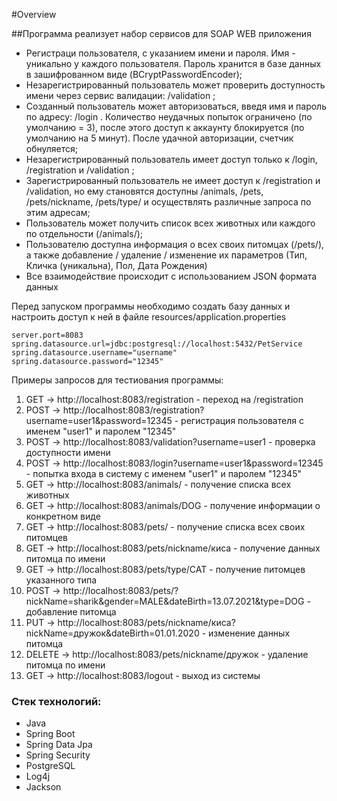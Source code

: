 #Overview

##Программа реализует набор сервисов для SOAP WEB приложения

- Регистраци пользователя, с указанием имени и пароля. Имя - уникально у каждого пользователя. Пароль хранится в базе данных в зашифрованном виде (BCryptPasswordEncoder);
- Незарегистрированный пользователь может проверить доступность имени через сервис валидации: /validation ;
- Созданный пользователь может авторизоваться, введя имя и пароль по адресу: /login . Количество неудачных попыток ограничено (по умолчанию = 3), после этого доступ к аккаунту блокируется (по умолчанию на 5 минут). После удачной авторизации, счетчик обнуляется;
- Незарегистрированный пользователь имеет доступ только к /login, /registration и /validation ;
- Зарегистрированный пользователь не имеет доступ к /registration и /validation, но ему становятся доступны /animals, /pets, /pets/nickname, /pets/type/ и осуществлять различные запроса по этим адресам;
- Пользователь может получить список всех животных или каждого по отдельности (/animals/);
- Пользователю доступна информация о всех своих питомцах (/pets/), а также добавление / удаление / изменение их параметров (Тип, Кличка (уникальна), Пол, Дата Рождения)
- Все взаимодействие происходит с использованием JSON формата данных

Перед запуском программы необходимо создать базу данных и настроить доступ к ней в файле resources/application.properties

    server.port=8083
    spring.datasource.url=jdbc:postgresql://localhost:5432/PetService
    spring.datasource.username="username"
    spring.datasource.password="12345"

Примеры запросов для тестиования программы:

1. GET -> http://localhost:8083/registration   - переход на /registration
2. POST -> http://localhost:8083/registration?username=user1&password=12345    - регистрация пользователя с именем "user1" и паролем "12345"
3. POST -> http://localhost:8083/validation?username=user1   - проверка доступности имени
4. POST -> http://localhost:8083/login?username=user1&password=12345   - попытка входа в систему с именем "user1" и паролем "12345"
5. GET -> http://localhost:8083/animals/   - получение списка всех животных
6. GET -> http://localhost:8083/animals/DOG   - получение информации о конкретном виде
7. GET -> http://localhost:8083/pets/   - получение списка всех своих питомцев
8. GET -> http://localhost:8083/pets/nickname/киса   - получение данных питомца по имени
9. GET -> http://localhost:8083/pets/type/CAT   - получение питомцев указанного типа
10. POST -> http://localhost:8083/pets/?nickName=sharik&gender=MALE&dateBirth=13.07.2021&type=DOG   - добавление питомца
11. PUT -> http://localhost:8083/pets/nickname/киса?nickName=дружок&dateBirth=01.01.2020   - изменение данных питомца
12. DELETE -> http://localhost:8083/pets/nickname/дружок   - удаление питомца по имени
13. GET -> http://localhost:8083/logout   - выход из системы


### Стек технологий: 
- Java
- Spring Boot
- Spring Data Jpa
- Spring Security
- PostgreSQL
- Log4j
- Jackson
